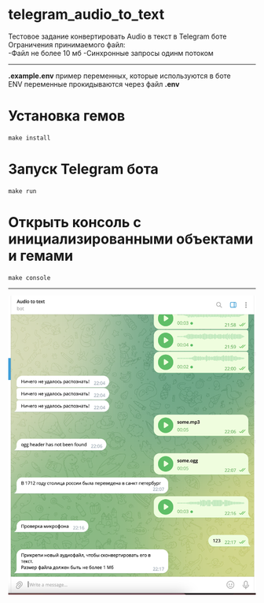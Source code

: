 # telegram_audio_to_text
Тестовое задание конвертировать Audio в текст в Telegram боте\
Ограничения принимаемого файл:\
-Файл не более 10 мб
-Синхронные запросы одинм потоком

---

**.example.env** пример переменных, которые используются в боте\
ENV переменные прокидываются через файл **.env**

# Установка гемов
```
make install
```

# Запуск Telegram бота
```
make run
```

# Открыть консоль с инициализированными объектами и гемами
```
make console
```

---

![alt text](telegram_answers.png)
